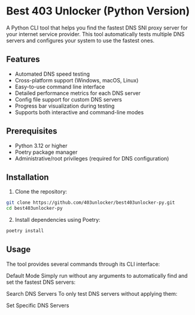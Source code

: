 # Best 403 Unlocker (Python Version)

A Python CLI tool that helps you find the fastest DNS SNI proxy server for your internet service provider. This tool automatically tests multiple DNS servers and configures your system to use the fastest ones.

## Features

- Automated DNS speed testing
- Cross-platform support (Windows, macOS, Linux)
- Easy-to-use command line interface 
- Detailed performance metrics for each DNS server
- Config file support for custom DNS servers
- Progress bar visualization during testing
- Supports both interactive and command-line modes

## Prerequisites

- Python 3.12 or higher
- Poetry package manager
- Administrative/root privileges (required for DNS configuration)

## Installation

1. Clone the repository:
```bash
git clone https://github.com/403unlocker/best403unlocker-py.git
cd best403unlocker-py
```
2. Install dependencies using Poetry:

```bash
poetry install
```

## Usage
The tool provides several commands through its CLI interface:

Default Mode
Simply run without any arguments to automatically find and set the fastest DNS servers:

Search DNS Servers
To only test DNS servers without applying them:

Set Specific DNS Servers